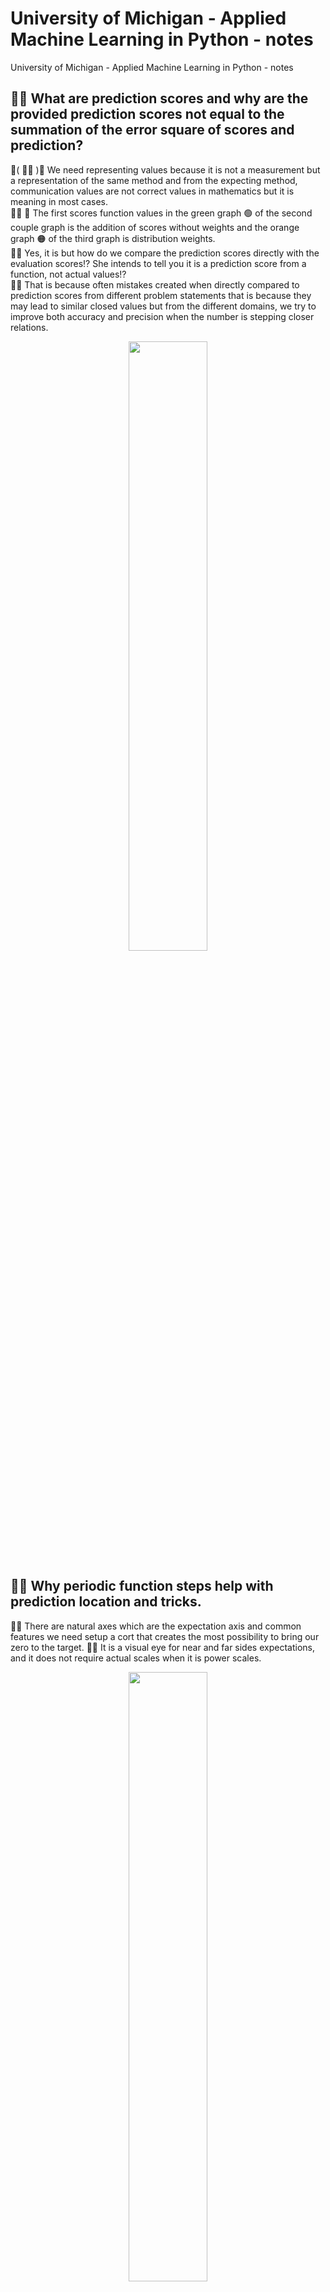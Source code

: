 # University of Michigan - Applied Machine Learning in Python - notes
University of Michigan - Applied Machine Learning in Python - notes

## 🧸💬 What are prediction scores and why are the provided prediction scores not equal to the summation of the error square of scores and prediction?
💃( 👩‍🏫 )💬 We need representing values because it is not a measurement but a representation of the same method and from the expecting method, communication values are not correct values in mathematics but it is meaning in most cases. </br>
👧💬 🎈 The first scores function values in the green graph 🟢 of the second couple graph is the addition of scores without weights and the orange graph 🟠 of the third graph is distribution weights. </br>
🐐💬 Yes, it is but how do we compare the prediction scores directly with the evaluation scores⁉️ She intends to tell you it is a prediction score from a function, not actual values⁉️ </br>
🦤💬 That is because often mistakes created when directly compared to prediction scores from different problem statements that is because they may lead to similar closed values but from the different domains, we try to improve both accuracy and precision when the number is stepping closer relations. 

<p align="center" width="100%">
    <img width="50%" src="https://github.com/jkaewprateep/lessonfrom_Applied-Machine-Learning-in-Python/blob/main/01.png">
</p>

## 🧸💬 Why periodic function steps help with prediction location and tricks.
🦭💬 There are natural axes which are the expectation axis and common features we need setup a cort that creates the most possibility to bring our zero to the target.
🦁💬 It is a visual eye for near and far sides expectations, and it does not require actual scales when it is power scales.

<p align="center" width="100%">
    <img width="50%" src="https://github.com/jkaewprateep/lessonfrom_Applied-Machine-Learning-in-Python/blob/main/03.png">
</p>

## 🧸💬 What are quadratic functions and what are coefficients order and priority?
![Alt text](https://github.com/jkaewprateep/lessonfrom_Applied-Machine-Learning-in-Python/blob/main/04.png?raw=true "Title")

## 🧸💬 How does recall effects learning rates and output result from control function?
![Alt text](https://github.com/jkaewprateep/lessonfrom_Applied-Machine-Learning-in-Python/blob/main/05.png?raw=true "Title")

## 🧸💬 Precision recall curve and estimates value by graph linearity for example prediction output of the function for value of specific control values input.
![Alt text](https://github.com/jkaewprateep/lessonfrom_Applied-Machine-Learning-in-Python/blob/main/06.png?raw=true "Title")

## 🧸💬 Heats mapping of liner distribution, global linear distribution display of weight, and labels matrix ( GridSearch ).
![Alt text](https://github.com/jkaewprateep/lessonfrom_Applied-Machine-Learning-in-Python/blob/main/07.png?raw=true "Title")

## 🐑💬 ➰ Regression problem with regression models ##
🐑💬 ➰ This is not fool or tricks you but it is how we deal with the problem with linear-regression model and linear regression method, you may apply both SGD momentums. logistics and Adam.
```
from sklearn.neural_network import MLPClassifier
from sklearn.preprocessing import MinMaxScaler, PowerTransformer, StandardScaler, RobustScaler, QuantileTransformer, MaxAbsScaler, Normalizer
from sklearn.model_selection import train_test_split
# from sklearn.metrics import roc_auc_score
import pickle
from os.path import exists

from sklearn.naive_bayes import MultinomialNB
from sklearn.utils import shuffle
from random import randrange

def engagement_model():
    rec = None
    df_test = pd.read_csv('assets/test.csv')
    df_train = pd.read_csv('assets/train.csv')
    
    # YOUR CODE HERE
    # raise NotImplementedError()
    
    ###
    # df_train = df_train[df_train["normalization_rate"] > 0]
    df_train["avg_speakerspeed"] = np.nanmean(df_train["speaker_speed"]) - df_train["speaker_speed"]
    df_train["avg_easiness"] = np.nanmean(df_train["easiness"]) - df_train["easiness"]
    df_train["avg_normalization_rate"] = np.nanmean(df_train["normalization_rate"]) - df_train["normalization_rate"]

    df_test["avg_speakerspeed"] = np.nanmean(df_test["speaker_speed"]) - df_test["speaker_speed"]
    df_test["avg_easiness"] = np.nanmean(df_test["easiness"]) - df_test["easiness"]
    df_test["avg_normalization_rate"] = np.nanmean(df_test["normalization_rate"]) - df_test["normalization_rate"]
    ###
    
    # For prediction is engagement == True;
    df_train_X = df_train[["title_word_count", "document_entropy", "freshness", "easiness", "fraction_stopword_presence", "normalization_rate", 
                           "speaker_speed", "silent_period_rate"]];
    
    
    df_train_y = df_train[["engagement"]];
    df_train_y["engagement"] = df_train_y["engagement"].apply( lambda x : 1.0 if x == True else 0.0 );

    X_train, X_test, y_train, y_test = train_test_split(df_train_X, df_train_y, random_state = 0)
    
    scaler = StandardScaler();
    # scaler = StandardScaler().fit(df_train_X); #<<<<<<<<<<<<<<<<<<<<
    
    X_train_scaled = scaler.fit_transform(df_train_X)
    X_test_scaled = scaler.transform(df_train_X)
    
    #########################################################
    load_model = MLPClassifier(hidden_layer_sizes=[152, 14], activation='tanh', solver='adam', alpha=0.01, batch_size=1024, learning_rate='adaptive', 
                               learning_rate_init=0.00000000001, power_t=0.5, max_iter=300, shuffle=True, random_state=1, tol=0.0001, verbose=False, 
                               warm_start=False, momentum=0.9, nesterovs_momentum=True, early_stopping=True, validation_fraction=0.1, beta_1=0.9, beta_2=0.999, 
                               epsilon=1e-09, n_iter_no_change=10, max_fun=15000)     
    #########################################################
    
    ###
    filename = 'trained_model.sav'
    if exists(filename):
        load_model = pickle.load(open(filename, 'rb'));
        scaler = pickle.load(open('Scaler.pk', 'rb'));

    else:    
        
        load_model = MLPClassifier(solver='adam', activation='tanh', hidden_layer_sizes=(128, 256, 256, 256, 128, 32), random_state=1,
                                       alpha=0.01, batch_size=1024, learning_rate='adaptive', power_t=0.5, shuffle=True,
                                       max_iter=300,verbose=10,learning_rate_init=0.00001, momentum=0.9, nesterovs_momentum=True, 
                                       early_stopping=True, validation_fraction=0.1, beta_1=0.9, beta_2=0.999, epsilon=1e-09, 
                                       n_iter_no_change=10, max_fun=15000);
        
        for i in range(1000):
            ###
            df_train = pd.read_csv('assets/train.csv')
            random_state = randrange(42);
            df_train = shuffle(df_train, random_state=random_state);
            df_train_X = df_train[["title_word_count", "document_entropy", "freshness", "easiness", "fraction_stopword_presence", "normalization_rate", 
                           "speaker_speed", "silent_period_rate"]];
            df_train_y = df_train[["engagement"]];
            df_train_y["engagement"] = df_train_y["engagement"].apply( lambda x : 1.0 if x == True else 0.0 );
            
            X_train_scaled = scaler.fit_transform(df_train_X)
            
            
            load_model = load_model.fit(X_train_scaled, df_train_y);
            ###

            pickle.dump(load_model, open(filename, 'wb'));
            pickle.dump(scaler, open('Scaler.pk', 'wb'));
            ##########
            load_model = pickle.load(open(filename, 'rb'));
            scaler = pickle.load(open('Scaler.pk', 'rb'));

            print( i, load_model.score(X_train_scaled, df_train_y) );

            if load_model.score(X_train_scaled, df_train_y) > 0.95 :
                print( "load_model.score(X_train_scaled, df_train_y) > 0.95" );
                break;
            ###
        
        pickle.dump(load_model, open(filename, 'wb'));
        pickle.dump(scaler, open('Scaler.pk', 'wb'));

    
    df_testrec = df_test[["title_word_count", "document_entropy", "freshness", "easiness", "fraction_stopword_presence", "normalization_rate", 
                           "speaker_speed", "silent_period_rate"]];
    
    to_predictdf = scaler.transform(df_testrec)

    predictions = load_model.predict(to_predictdf)
    
    index_integer = pd.DataFrame([]);
    index_integer["id"] = df_test["id"].astype("int");
    index_integer["engagement"] = index_integer.apply( lambda x : predictions[x.index] );
    
    predictions = index_integer;
    predictions = predictions.set_index("id");

    
    print('Breast cancer dataset')
    print('Accuracy of NN classifier on training set: {:.2f}'
    .format(load_model.score(X_train_scaled, df_train_y)))
    print('Accuracy of NN classifier on test set: {:.2f}'
    .format(load_model.score(X_test_scaled, df_train_y)))
    
    return predictions.iloc[:,0];
```

